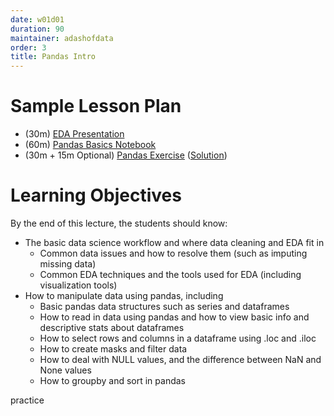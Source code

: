 ```yaml
---
date: w01d01
duration: 90
maintainer: adashofdata
order: 3
title: Pandas Intro
---
```


# Sample Lesson Plan

* (30m) [EDA Presentation](Exploratory_Data_Analysis.key)
* (60m) [Pandas Basics Notebook](Intro-to-Pandas.ipynb)
* (30m + 15m Optional) [Pandas Exercise](pandas-exercise.ipynb) ([Solution](pandas-solution.ipynb))

# Learning Objectives

By the end of this lecture, the students should know:
* The basic data science workflow and where data cleaning and EDA fit in
   * Common data issues and how to resolve them (such as imputing missing data)
   * Common EDA techniques and the tools used for EDA (including visualization tools)
* How to manipulate data using pandas, including
   * Basic pandas data structures such as series and dataframes
   * How to read in data using pandas and how to view basic info and descriptive stats about dataframes
   * How to select rows and columns in a dataframe using .loc and .iloc
   * How to create masks and filter data
   * How to deal with NULL values, and the difference between NaN and None values
   * How to groupby and sort in pandas

practice
